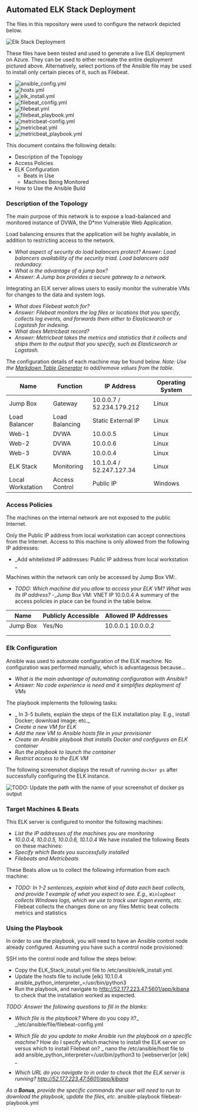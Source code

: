 ## Automated ELK Stack Deployment

The files in this repository were used to configure the network depicted below.

![Elk Stack Deployment]( https://github.com/Wtaoist9/GitHub-Fundamentals-HWK13/blob/main/Diagrams/ELK%20Stack%20Deployment.png)


These files have been tested and used to generate a live ELK deployment on Azure. They can be used to either recreate the entire deployment pictured above. Alternatively, select portions of the Ansible file may be used to install only certain pieces of it, such as Filebeat.

- ![ansible_config.yml](https://github.com/Wtaoist9/GitHub-Fundamentals-HWK13/blob/main/ansible/ansible_config.yml)
- ![hosts.yml](https://github.com/Wtaoist9/GitHub-Fundamentals-HWK13/blob/main/ansible/hosts.yml)
- ![elk_install.yml](https://github.com/Wtaoist9/GitHub-Fundamentals-HWK13/blob/main/ansible/elk_Install.yml)
- ![filebeat_config.yml]( https://github.com/Wtaoist9/GitHub-Fundamentals-HWK13/blob/main/ansible/filebeat-config.yml)
- ![filebeat.yml](https://github.com/Wtaoist9/GitHub-Fundamentals-HWK13/blob/main/ansible/filebeat.yml)
- ![filebeat_playbook.yml](https://github.com/Wtaoist9/GitHub-Fundamentals-HWK13/blob/main/ansible/filebeat_playbook.yml)
- ![metricbeat-config.yml](https://github.com/Wtaoist9/GitHub-Fundamentals-HWK13/blob/main/ansible/metricbeat-config.yml)
- ![metricbeat.yml](https://github.com/Wtaoist9/GitHub-Fundamentals-HWK13/blob/main/ansible/metricbeat.yml)
- ![metricbeat_playbook.yml](https://github.com/Wtaoist9/GitHub-Fundamentals-HWK13/blob/main/ansible/metricbeat_plabook.yml)

This document contains the following details:
- Description of the Topology
- Access Policies
- ELK Configuration
  - Beats in Use
  - Machines Being Monitored
- How to Use the Ansible Build


### Description of the Topology

The main purpose of this network is to expose a load-balanced and monitored instance of DVWA, the D*mn Vulnerable Web Application.

Load balancing ensures that the application will be highly available, in addition to restricting access to the network.
- _What aspect of security do load balancers protect?_ 
  _Answer: Load balancers availability of the security triad. Load balancers add redundacy._
- _What is the advantage of a jump box?_
- _Answer: A Jump box provides a secure gateway to a network._

Integrating an ELK server allows users to easily monitor the vulnerable VMs for changes to the data and system logs.
- _What does Filebeat watch for?_
- _Answer: Filebeat monitors the log files or locations that you specify, collects log events, and forwards them either to Elasticsearch or Logstash for indexing._
- _What does Metricbeat record?_
- _Answer: Metricbeat takes the metrics and statistics that it collects and ships them to the output that you specify, such as Elasticsearch or Logstash._

The configuration details of each machine may be found below.
_Note: Use the [Markdown Table Generator](http://www.tablesgenerator.com/markdown_tables) to add/remove values from the table_.

| Name     | Function | IP Address | Operating System |
|----------|----------|------------|------------------|
| Jump Box | Gateway  | 10.0.0.7 / 52.234.179.212   | Linux |
| Load Balancer| Load Balancing | Static External IP | Linux |
| Web-1    | DVWA | 10.0.0.5    | Linux |
| Web-2    | DVWA | 10.0.0.6    | Linux |
| Web-3    | DVWA | 10.0.0.4    | Linux  |
|ELK Stack | Monitoring| 10.1.0.4 / 52.247.127.34| Linux |
|Local Workstation| Access Control | Public IP | Windows |

### Access Policies

The machines on the internal network are not exposed to the public Internet. 

Only the Public IP address from local workstation can accept connections from the Internet. Access to this machine is only allowed from the following IP addresses:
- _Add whitelisted IP addresses: Public IP address from local workstation _

Machines within the network can only be accessed by Jump Box VM:.
- _TODO: Which machine did you allow to access your ELK VM? What was its IP address?_
-_Jump Box VM: VNET IP 10.0.0.4
A summary of the access policies in place can be found in the table below.

| Name     | Publicly Accessible | Allowed IP Addresses |
|----------|---------------------|----------------------|
| Jump Box | Yes/No              | 10.0.0.1 10.0.0.2    |
|          |                     |                      |
|          |                     |                      |

### Elk Configuration

Ansible was used to automate configuration of the ELK machine. No configuration was performed manually, which is advantageous because...
- _What is the main advantage of automating configuration with Ansible?_
- _Answer: No code experience is need and it simplifies deployment of VMs_

The playbook implements the following tasks:
- _ In 3-5 bullets, explain the steps of the ELK installation play. E.g., install Docker; download image; etc._
- _Create a new VM for ELK_
- _Add the new VM to Ansible hosts file in your provisioner_
- _Create an Ansible playbook that installs Docker and configures an ELK container_
- _Run the playbook to launch the container_
- _Restrict access to the ELK VM_

The following screenshot displays the result of running `docker ps` after successfully configuring the ELK instance.

![TODO: Update the path with the name of your screenshot of docker ps output](Images/docker_ps_output.png)

### Target Machines & Beats
This ELK server is configured to monitor the following machines:
- _List the IP addresses of the machines you are monitoring_
- _10.0.0.4, 10.0.0.5, 10.0.0.6, 10.1.0.4_
We have installed the following Beats on these machines:
- _Specify which Beats you successfully installed_
- _Filebeats and Metricbeats_

These Beats allow us to collect the following information from each machine:
- _TODO: In 1-2 sentences, explain what kind of data each beat collects, and provide 1 example of what you expect to see. E.g., `Winlogbeat` collects Windows logs, which we use to track user logon events, etc._
Filebeat collects the changes done on any files
Metric beat collects metrics and statistics

### Using the Playbook
In order to use the playbook, you will need to have an Ansible control node already configured. Assuming you have such a control node provisioned: 

SSH into the control node and follow the steps below:
- Copy the ELK_Stack_install.yml file to  /etc/ansible/elk_install.yml.
- Update the hosts file to include
[elk} 10.1.0.4 ansible_python_interpreter_=/usr/bin/python3
- Run the playbook, and navigate to http://52.177.223.47:5601/app/kibana to check that the installation worked as expected.

_TODO: Answer the following questions to fill in the blanks:_
- _Which file is the playbook?_ Where do you copy it?_ _/etc/ansible/file/filebeat-config.yml

- _Which file do you update to make Ansible run the playbook on a specific machine?_ How do I specify which machine to install the ELK server on versus which to install Filebeat on? _ nano the /etc/ansible/host file to add <ip address> ansible_python_interpreter=/usr/bin/python3 to [webserver]or [elk] _
- _Which URL do you navigate to in order to check that the ELK server is running? http://52.177.223.47:5601/app/kibana_

_As a **Bonus**, provide the specific commands the user will need to run to download the playbook, update the files, etc._
ansible-playbook filebeat-playbook.yml
